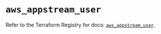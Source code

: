 # `aws_appstream_user`

Refer to the Terraform Registry for docs: [`aws_appstream_user`](https://registry.terraform.io/providers/hashicorp/aws/5.81.0/docs/resources/appstream_user).
